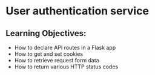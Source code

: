 # User authentication service


## Learning Objectives:

- How to declare API routes in a Flask app
- How to get and set cookies
- How to retrieve request form data
- How to return various HTTP status codes
